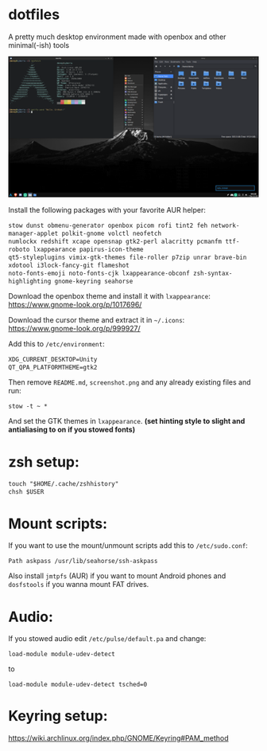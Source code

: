# dotfiles

A pretty much desktop environment made with openbox and other minimal(-ish) tools

![Screenshot: ](screenshot.png)

Install the following packages with your favorite AUR helper:
```
stow dunst obmenu-generator openbox picom rofi tint2 feh network-manager-applet polkit-gnome volctl neofetch
numlockx redshift xcape opensnap gtk2-perl alacritty pcmanfm ttf-roboto lxappearance papirus-icon-theme
qt5-styleplugins vimix-gtk-themes file-roller p7zip unrar brave-bin xdotool i3lock-fancy-git flameshot
noto-fonts-emoji noto-fonts-cjk lxappearance-obconf zsh-syntax-highlighting gnome-keyring seahorse
```

Download the openbox theme and install it with ```lxappearance```: <br>
https://www.gnome-look.org/p/1017696/

Download the cursor theme and extract it in ```~/.icons```: <br>
https://www.gnome-look.org/p/999927/

Add this to ```/etc/environment```:
```
XDG_CURRENT_DESKTOP=Unity 
QT_QPA_PLATFORMTHEME=gtk2
```

Then remove ```README.md```, ```screenshot.png``` and any already existing files and run:
```
stow -t ~ *
```

And set the GTK themes in ```lxappearance```. **(set hinting style to slight and antialiasing to on if you stowed fonts)**

# zsh setup:
```
touch "$HOME/.cache/zshhistory"
chsh $USER
```

# Mount scripts:
If you want to use the mount/unmount scripts add this to ```/etc/sudo.conf```:
```
Path askpass /usr/lib/seahorse/ssh-askpass
```
Also install ```jmtpfs``` (AUR) if you want to mount Android phones and ```dosfstools``` if you wanna mount FAT drives.

# Audio:
If you stowed audio edit ```/etc/pulse/default.pa``` and change:
```
load-module module-udev-detect
```
to
```
load-module module-udev-detect tsched=0
```

# Keyring setup:
https://wiki.archlinux.org/index.php/GNOME/Keyring#PAM_method
